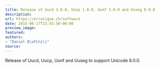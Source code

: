 ```yaml
---
title: Release of Uucd 3.0.0, Uucp 1.0.0, Uunf 1.0.0 and Uuseg 0.9.0
description:
url: https://erratique.ch/software
date: 2015-06-17T23:55:50-00:00
preview_image:
featured:
authors:
- "Daniel B\xFCnzli"
source:
---
```


Release of Uucd, Uucp, Uunf and Uuseg to support Unicode 8.0.0.
